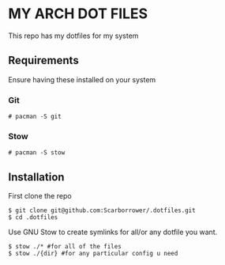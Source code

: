 # MY ARCH DOT FILES

This repo has my dotfiles for my system

## Requirements 

Ensure having these installed on your system

### Git

```
# pacman -S git
```

### Stow

```
# pacman -S stow
```

## Installation
First clone the repo
```
$ git clone git@github.com:Scarborrower/.dotfiles.git
$ cd .dotfiles
```
Use GNU Stow to create symlinks for all/or any dotfile you want.

```
$ stow ./* #for all of the files
$ stow ./{dir} #for any particular config u need
```

